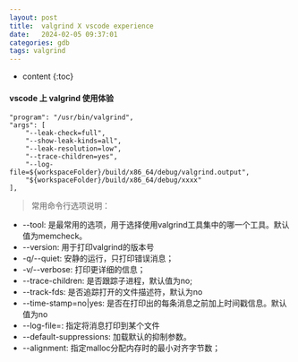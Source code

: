 ```yaml
---
layout: post
title:  valgrind X vscode experience
date:   2024-02-05 09:37:01
categories: gdb
tags: valgrind
---
```


* content
{:toc}

#### vscode 上 valgrind 使用体验

``` shell
"program": "/usr/bin/valgrind",
"args": [
    "--leak-check=full",
    "--show-leak-kinds=all",
    "--leak-resolution=low",
    "--trace-children=yes",
    "--log-file=${workspaceFolder}/build/x86_64/debug/valgrind.output",
    "${workspaceFolder}/build/x86_64/debug/xxxx"
],

```


> 常用命令行选项说明：
- --tool: 是最常用的选项，用于选择使用valgrind工具集中的哪一个工具。默认值为memcheck。
- --version: 用于打印valgrind的版本号
- -q/--quiet: 安静的运行，只打印错误消息；
- -v/--verbose: 打印更详细的信息；
- --trace-children: 是否跟踪子进程，默认值为no;
- --track-fds: 是否追踪打开的文件描述符，默认为no
- --time-stamp=no|yes: 是否在打印出的每条消息之前加上时间戳信息。默认值为no
- --log-file=<file>: 指定将消息打印到某个文件
- --default-suppressions: 加载默认的抑制参数。
- --alignment: 指定malloc分配内存时的最小对齐字节数；